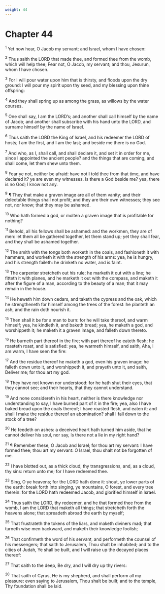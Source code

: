 ```yaml
---
weight: 44
---
```


# Chapter 44

<sup>1</sup> Yet now hear, O Jacob my servant; and Israel, whom I have chosen: 

<sup>2</sup> Thus saith the LORD that made thee, and formed thee from the womb, which will help thee; Fear not, O Jacob, my servant; and thou, Jesurun, whom I have chosen. 

<sup>3</sup> For I will pour water upon him that is thirsty, and floods upon the dry ground: I will pour my spirit upon thy seed, and my blessing upon thine offspring: 

<sup>4</sup> And they shall spring up as among the grass, as willows by the water courses. 

<sup>5</sup> One shall say, I am the LORD’s; and another shall call himself by the name of Jacob; and another shall subscribe with his hand unto the LORD, and surname himself by the name of Israel. 

<sup>6</sup> Thus saith the LORD the King of Israel, and his redeemer the LORD of hosts; I am the first, and I am the last; and beside me there is no God. 

<sup>7</sup> And who, as I, shall call, and shall declare it, and set it in order for me, since I appointed the ancient people? and the things that are coming, and shall come, let them shew unto them. 

<sup>8</sup> Fear ye not, neither be afraid: have not I told thee from that time, and have declared it? ye are even my witnesses. Is there a God beside me? yea, there is no God; I know not any. 

<sup>9</sup> ¶ They that make a graven image are all of them vanity; and their delectable things shall not profit; and they are their own witnesses; they see not, nor know; that they may be ashamed. 

<sup>10</sup> Who hath formed a god, or molten a graven image that is profitable for nothing? 

<sup>11</sup> Behold, all his fellows shall be ashamed: and the workmen, they are of men: let them all be gathered together, let them stand up; yet they shall fear, and they shall be ashamed together. 

<sup>12</sup> The smith with the tongs both worketh in the coals, and fashioneth it with hammers, and worketh it with the strength of his arms: yea, he is hungry, and his strength faileth: he drinketh no water, and is faint. 

<sup>13</sup> The carpenter stretcheth out his rule; he marketh it out with a line; he fitteth it with planes, and he marketh it out with the compass, and maketh it after the figure of a man, according to the beauty of a man; that it may remain in the house. 

<sup>14</sup> He heweth him down cedars, and taketh the cypress and the oak, which he strengtheneth for himself among the trees of the forest: he planteth an ash, and the rain doth nourish it. 

<sup>15</sup> Then shall it be for a man to burn: for he will take thereof, and warm himself; yea, he kindleth it, and baketh bread; yea, he maketh a god, and worshippeth it; he maketh it a graven image, and falleth down thereto. 

<sup>16</sup> He burneth part thereof in the fire; with part thereof he eateth flesh; he roasteth roast, and is satisfied: yea, he warmeth himself, and saith, Aha, I am warm, I have seen the fire: 

<sup>17</sup> And the residue thereof he maketh a god, even his graven image: he falleth down unto it, and worshippeth it, and prayeth unto it, and saith, Deliver me; for thou art my god. 

<sup>18</sup> They have not known nor understood: for he hath shut their eyes, that they cannot see; and their hearts, that they cannot understand. 

<sup>19</sup> And none considereth in his heart, neither is there knowledge nor understanding to say, I have burned part of it in the fire; yea, also I have baked bread upon the coals thereof; I have roasted flesh, and eaten it: and shall I make the residue thereof an abomination? shall I fall down to the stock of a tree? 

<sup>20</sup> He feedeth on ashes: a deceived heart hath turned him aside, that he cannot deliver his soul, nor say, Is there not a lie in my right hand? 

<sup>21</sup> ¶ Remember these, O Jacob and Israel; for thou art my servant: I have formed thee; thou art my servant: O Israel, thou shalt not be forgotten of me. 

<sup>22</sup> I have blotted out, as a thick cloud, thy transgressions, and, as a cloud, thy sins: return unto me; for I have redeemed thee. 

<sup>23</sup> Sing, O ye heavens; for the LORD hath done it: shout, ye lower parts of the earth: break forth into singing, ye mountains, O forest, and every tree therein: for the LORD hath redeemed Jacob, and glorified himself in Israel. 

<sup>24</sup> Thus saith the LORD, thy redeemer, and he that formed thee from the womb, I am the LORD that maketh all things; that stretcheth forth the heavens alone; that spreadeth abroad the earth by myself; 

<sup>25</sup> That frustrateth the tokens of the liars, and maketh diviners mad; that turneth wise men backward, and maketh their knowledge foolish; 

<sup>26</sup> That confirmeth the word of his servant, and performeth the counsel of his messengers; that saith to Jerusalem, Thou shalt be inhabited; and to the cities of Judah, Ye shall be built, and I will raise up the decayed places thereof: 

<sup>27</sup> That saith to the deep, Be dry, and I will dry up thy rivers: 

<sup>28</sup> That saith of Cyrus, He is my shepherd, and shall perform all my pleasure: even saying to Jerusalem, Thou shalt be built; and to the temple, Thy foundation shall be laid. 


